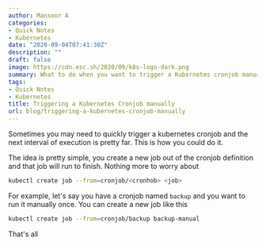 ```yaml
---
author: Mansoor A
categories:
- Quick Notes
- Kubernetes
date: "2020-09-04T07:41:30Z"
description: ""
draft: false
image: https://cdn.esc.sh/2020/09/k8s-logo-dark.png
summary: What to do when you want to trigger a Kubernetes cronjob manually, once
tags:
- Quick Notes
- Kubernetes
title: Triggering a Kubernetes Cronjob manually
url: blog/triggering-a-kubernetes-cronjob-manually
---
```

Sometimes you may need to quickly trigger a kubernetes cronjob and the next interval of execution is pretty far. This is how you could do it.

The idea is pretty simple, you create a new job out of the cronjob definition and that job will run to finish. Nothing more to worry about

```bash
kubectl create job --from=cronjob/<cronhob> <job>
```

For example, let's say you have a cronjob named `backup` and you want to run it manually once. You can create a new job like this

```bash
kubectl create job --from=cronjob/backup backup-manual
```

That's all

